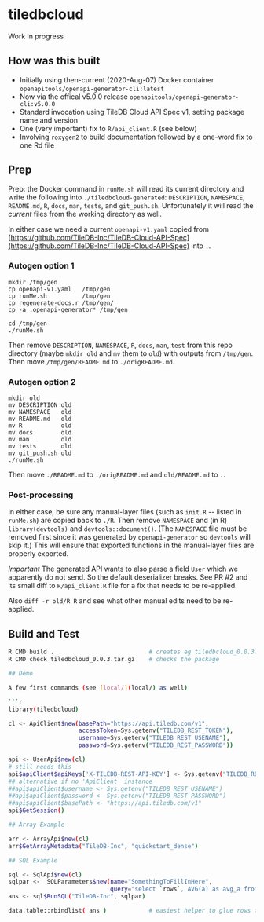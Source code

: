 # tiledbcloud

Work in progress

## How was this built

* Initially using then-current (2020-Aug-07) Docker container `openapitools/openapi-generator-cli:latest`
* Now via the offical v5.0.0 release `openapitools/openapi-generator-cli:v5.0.0`
* Standard invocation using TileDB Cloud API Spec v1, setting package name and version
* One (very important) fix to `R/api_client.R` (see below)
* Involving `roxygen2` to build documentation followed by a one-word fix to one Rd file

## Prep

Prep: the Docker command in `runMe.sh` will read its current directory and write
the following into `./tiledbcloud-generated`: `DESCRIPTION`, `NAMESPACE`,
`README.md`, `R`, `docs`, `man`, `tests`, and `git_push.sh`. Unfortunately it will read the _current_ files
from the working directory as well.

In either case we need a current `openapi-v1.yaml` copied from [https://github.com/TileDB-Inc/TileDB-Cloud-API-Spec](https://github.com/TileDB-Inc/TileDB-Cloud-API-Spec) into `.`.

### Autogen option 1

```
mkdir /tmp/gen
cp openapi-v1.yaml   /tmp/gen
cp runMe.sh          /tmp/gen
cp regenerate-docs.r /tmp/gen/
cp -a .openapi-generator* /tmp/gen

cd /tmp/gen
./runMe.sh
```

Then remove `DESCRIPTION`, `NAMESPACE`, `R`, `docs`, `man`, `test` from this
repo directory (maybe `mkdir old` and `mv` them to `old`) with outputs from
`/tmp/gen`. Then move `/tmp/gen/README.md` to `./origREADME.md`.

### Autogen option 2

```
mkdir old
mv DESCRIPTION old
mv NAMESPACE   old
mv README.md   old
mv R           old
mv docs        old
mv man         old
mv tests       old
mv git_push.sh old
./runMe.sh
```

Then move `./README.md` to `./origREADME.md` and `old/README.md` to `.`.

### Post-processing

In either case, be sure any manual-layer files (such as `init.R` -- listed in
`runMe.sh`) are copied back to `./R`. Then remove `NAMESPACE` and (in R)
`library(devtools)` and `devtools::document()`. (The `NAMESPACE` file must be
removed first since it was generated by `openapi-generator` so `devtools` will
skip it.) This will ensure that exported functions in the manual-layer files
are properly exported.

*Important* The generated API wants to also parse a field `User` which we
apparently do not send. So the default deserializer breaks. See PR #2 and its
small diff to `R/api_client.R` file for a fix that needs to be re-applied.

Also `diff -r old/R R` and see what other manual edits need to be re-applied.

## Build and Test

```sh
R CMD build .                           # creates eg tiledbcloud_0.0.3.tar.gz
R CMD check tiledbcloud_0.0.3.tar.gz    # checks the package

## Demo

A few first commands (see [local/](local/) as well)

```r
library(tiledbcloud)

cl <- ApiClient$new(basePath="https://api.tiledb.com/v1",
                    accessToken=Sys.getenv("TILEDB_REST_TOKEN"),
                    username=Sys.getenv("TILEDB_REST_USENAME"),
                    password=Sys.getenv("TILEDB_REST_PASSWORD"))

api <- UserApi$new(cl)
# still needs this
api$apiClient$apiKeys['X-TILEDB-REST-API-KEY'] <- Sys.getenv("TILEDB_REST_TOKEN")
## alternative if no 'ApiClient' instance
##api$apiClient$username <- Sys.getenv("TILEDB_REST_USENAME")
##api$apiClient$password <- Sys.getenv("TILEDB_REST_PASSWORD")
##api$apiClient$basePath <- "https://api.tiledb.com/v1"
api$GetSession()

## Array Example

arr <- ArrayApi$new(cl)
arr$GetArrayMetadata("TileDB-Inc", "quickstart_dense")

## SQL Example

sql <- SqlApi$new(cl)
sqlpar <-  SQLParameters$new(name="SomethingToFillInHere",
                             query="select `rows`, AVG(a) as avg_a from `tiledb://TileDB-Inc/quickstart_dense` GROUP BY `rows`")
ans <- sql$RunSQL("TileDB-Inc", sqlpar)

data.table::rbindlist( ans )            # easiest helper to glue rows together
```
